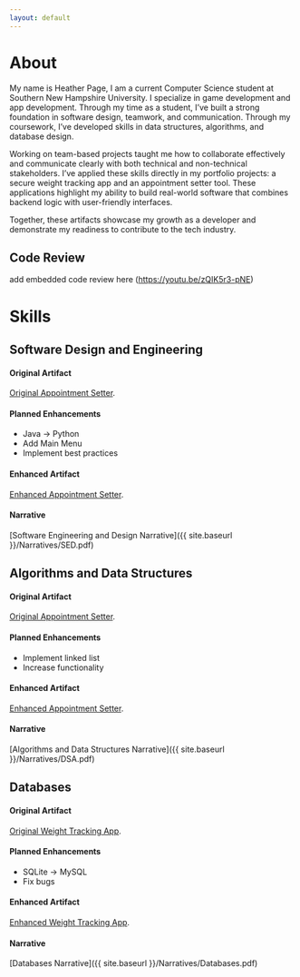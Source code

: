 ```yaml
---
layout: default
---
```


# About

My name is Heather Page, I am a current Computer Science student at Southern New Hampshire University. I specialize in game development and app development. Through my time as a student, I’ve built a strong foundation in software design, teamwork, and communication. Through my coursework, I’ve developed skills in data structures, algorithms, and database design.

Working on team-based projects taught me how to collaborate effectively and communicate clearly with both technical and non-technical stakeholders. I’ve applied these skills directly in my portfolio projects: a secure weight tracking app and an appointment setter tool. These applications highlight my ability to build real-world software that combines backend logic with user-friendly interfaces.

Together, these artifacts showcase my growth as a developer and demonstrate my readiness to contribute to the tech industry.

## Code Review

add embedded code review here
(https://youtu.be/zQIK5r3-pNE)

# Skills
## Software Design and Engineering
#### Original Artifact
[Original Appointment Setter](https://github.com/heather100401/OriginalAppointmentSetter).

#### Planned Enhancements
*   Java -> Python
*   Add Main Menu
*   Implement best practices 

#### Enhanced Artifact
[Enhanced Appointment Setter](https://github.com/heather100401/EnhancedAppointmentSetter).

#### Narrative
[Software Engineering and Design Narrative]({{ site.baseurl }}/Narratives/SED.pdf)


## Algorithms and Data Structures
#### Original Artifact
[Original Appointment Setter](https://github.com/heather100401/OriginalAppointmentSetter).

#### Planned Enhancements
*   Implement linked list
*   Increase functionality

#### Enhanced Artifact
[Enhanced Appointment Setter](https://github.com/heather100401/EnhancedAppointmentSetter).

#### Narrative
[Algorithms and Data Structures Narrative]({{ site.baseurl }}/Narratives/DSA.pdf)

## Databases
#### Original Artifact
[Original Weight Tracking App](https://github.com/heather100401/OriginalApp).

#### Planned Enhancements
*   SQLite -> MySQL
*   Fix bugs

#### Enhanced Artifact
[Enhanced Weight Tracking App](https://github.com/heather100401/EnhancedApp).

#### Narrative
[Databases Narrative]({{ site.baseurl }}/Narratives/Databases.pdf)
